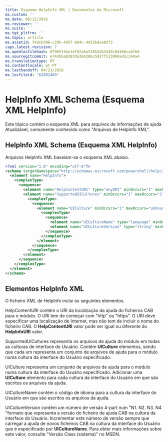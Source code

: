 ```yaml
---
title: Esquema HelpInfo XML | Documentos da Microsoft
ms.custom: ''
ms.date: 09/12/2016
ms.reviewer: ''
ms.suite: ''
ms.tgt_pltfrm: ''
ms.topic: article
ms.assetid: 74dcb396-c295-4457-b84c-4432bdaa8df3
caps.latest.revision: 7
ms.openlocfilehash: 0f965f4ee1ef92a6a538b52b4348c04366cabf66
ms.sourcegitcommit: e7445ba8203da304286c591ff513900ad1c244a4
ms.translationtype: MT
ms.contentlocale: pt-PT
ms.lasthandoff: 04/23/2019
ms.locfileid: "62082469"
---
```

# <a name="helpinfo-xml-schema"></a>HelpInfo XML Schema (Esquema XML HelpInfo)

Este tópico contém o esquema XML para arquivos de informações de ajuda Atualizável, comumente conhecido como "Arquivos de HelpInfo XML".

## <a name="helpinfo-xml-schema"></a>HelpInfo XML Schema (Esquema XML HelpInfo)

Arquivos HelpInfo XML baseiam-se o esquema XML abaixo.

```xml
<?xml version="1.0" encoding="utf-8"?>
<schema targetNamespace="http://schemas.microsoft.com/powershell/help/2010/05" xmlns="http://www.w3.org/2001/XMLSchema">
  <element name="HelpInfo">
    <complexType>
      <sequence>
        <element name="HelpContentURI" type="anyURI" minOccurs="1" maxOccurs="1" />
        <element name="SupportedUICultures" minOccurs="1" maxOccurs="1">
          <complexType>
            <sequence>
              <element name="UICulture" minOccurs="1" maxOccurs="unbounded">
                <complexType>
                  <sequence>
                    <element name="UICultureName" type="language" minOccurs="1" maxOccurs="1" />
                    <element name="UICultureVersion" type="string" minOccurs="1" maxOccurs="1" />
                  </sequence>
                </complexType>
              </element>
            </sequence>
          </complexType>
        </element>
      </sequence>
    </complexType>
  </element>
</schema>
```

## <a name="helpinfo-xml-elements"></a>Elementos HelpInfo XML

O ficheiro XML de HelpInfo inclui os seguintes elementos.

HelpContentURI contém o URI da localização da ajuda do ficheiros CAB para o módulo. O URI tem de começar com "http" ou "https". O URI deve especificar uma localização de Internet, mas não tem de incluir o nome do ficheiro CAB. O **HelpContentURI** valor pode ser igual ou diferente do **HelpInfoURI** valor.

SupportedUICultures representa os arquivos de ajuda do módulo em todas as culturas de interface do Usuário. Contém **UICulture** elementos, sendo que cada um representa um conjunto de arquivos de ajuda para o módulo numa cultura da interface do Usuário especificado.

UICulture representa um conjunto de arquivos de ajuda para o módulo numa cultura da interface do Usuário especificado. Adicionar uma **UICulture** elemento para cada cultura da interface do Usuário em que são escritos os arquivos da ajuda.

UICultureName contém o código de idioma para a cultura da interface do Usuário em que são escritos os arquivos da ajuda.

UICultureVersion contém um número de versão 4-part num "N1. N2. N3. N4 "formato que representa a versão do ficheiro de ajuda CAB na cultura da interface do Usuário. Incrementar este número de versão sempre que carregar a ajuda de novos ficheiros CAB na cultura da interface do Usuário que é especificado por **UICultureName**. Para obter mais informações sobre este valor, consulte "Versão Class (sistema)" no MSDN.